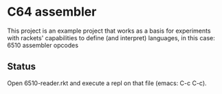 # C64 assembler

This project is an example project that works as a basis for experiments with
rackets' capabilities to define (and interpret) languages, in this case: 6510 assembler opcodes

## Status

Open 6510-reader.rkt and execute a repl on that file (emacs: C-c C-c).

